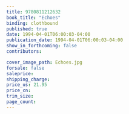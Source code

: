 ```yaml
---
title: 9780811212632
book_title: "Echoes"
binding: clothbound
published: true
date: 1994-04-01T06:00:03-04:00
publication_date: 1994-04-01T06:00:03-04:00
show_in_forthcoming: false
contributors:

cover_image_path: Echoes.jpg
forsale: false
saleprice:
shipping_charge:
price_us: 21.95
price_cn:
trim_size:
page_count:
---
```


